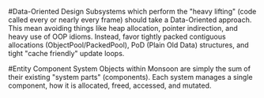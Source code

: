 #Data-Oriented Design
Subsystems which perform the "heavy lifting" (code called every or nearly every frame) should take a Data-Oriented approach. This mean avoiding things like heap allocation, pointer indirection, and heavy use of OOP idioms. Instead, favor tightly packed contiguous allocations (ObjectPool/PackedPool), PoD (Plain Old Data) structures, and tight "cache friendly" update loops.

#Entity Component System
Objects within Monsoon are simply the sum of their existing "system parts" (components). Each system manages a single component, how it is allocated, freed, accessed, and mutated.